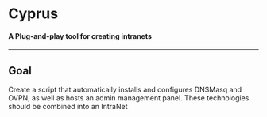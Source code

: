 # Cyprus

#### A Plug-and-play tool for creating intranets

---





## Goal

Create a script that automatically installs and configures DNSMasq and OVPN, as well as hosts an admin management panel. These technologies should be combined into an IntraNet

